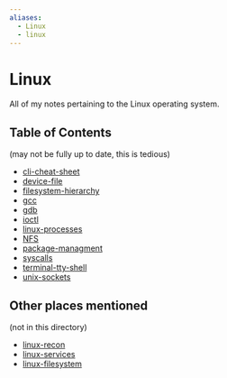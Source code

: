 ```yaml
---
aliases:
  - Linux
  - linux
---
```


# Linux
All of my notes pertaining to the Linux operating system.
## Table of Contents
(may not be fully up to date, this is tedious)
- [cli-cheat-sheet](cli-cheat-sheet.md)
- [device-file](file-system/device-file.md)
- [filesystem-hierarchy](file-system/filesystem-hierarchy.md)
- [gcc](gcc.md)
- [gdb](gdb.md)
- [ioctl](ioctl.md)
- [linux-processes](linux-processes.md)
- [NFS](NFS.md)
- [package-managment](package-managment.md)
- [syscalls](syscalls.md)
- [terminal-tty-shell](terminal-tty-shell.md)
- [unix-sockets](unix-sockets.md)
## Other places mentioned
(not in this directory)
- [linux-recon](../../cybersecurity/TTPs/recon/OS/linux-recon.md)
- [linux-services](../../PNPT/PEH/kali-linux/linux-services.md)
- [linux-filesystem](../../PNPT/PEH/kali-linux/linux-filesystem.md)
